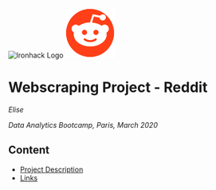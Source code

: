<img src="https://bit.ly/2VnXWr2" alt="Ironhack Logo" width="100"/>  <img src="https://github.com/esilesvn/Webscraping_Reddit/blob/master/images/reddit_logo.png" alt="Reddit Logo" width="100"/>

# Webscraping Project - Reddit
*Elise*

*Data Analytics Bootcamp, Paris, March 2020*

## Content
- [Project Description](#project-description)
- [Links](#links)
